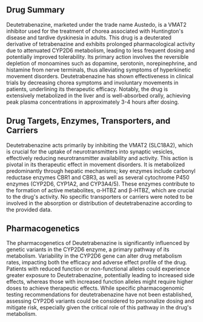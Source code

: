 ## Drug Summary
Deutetrabenazine, marketed under the trade name Austedo, is a VMAT2 inhibitor used for the treatment of chorea associated with Huntington's disease and tardive dyskinesia in adults. This drug is a deuterated derivative of tetrabenazine and exhibits prolonged pharmacological activity due to attenuated CYP2D6 metabolism, leading to less frequent dosing and potentially improved tolerability. Its primary action involves the reversible depletion of monoamines such as dopamine, serotonin, norepinephrine, and histamine from nerve terminals, thus alleviating symptoms of hyperkinetic movement disorders. Deutetrabenazine has shown effectiveness in clinical trials by decreasing chorea symptoms and involuntary movements in patients, underlining its therapeutic efficacy. Notably, the drug is extensively metabolized in the liver and is well-absorbed orally, achieving peak plasma concentrations in approximately 3-4 hours after dosing.

## Drug Targets, Enzymes, Transporters, and Carriers
Deutetrabenazine acts primarily by inhibiting the VMAT2 (SLC18A2), which is crucial for the uptake of neurotransmitters into synaptic vesicles, effectively reducing neurotransmitter availability and activity. This action is pivotal in its therapeutic effect in movement disorders. It is metabolized predominantly through hepatic mechanisms; key enzymes include carbonyl reductase enzymes CBR1 and CBR3, as well as several cytochrome P450 enzymes (CYP2D6, CYP1A2, and CYP3A4/5). These enzymes contribute to the formation of active metabolites, α-HTBZ and β-HTBZ, which are crucial to the drug's activity. No specific transporters or carriers were noted to be involved in the absorption or distribution of deutetrabenazine according to the provided data.

## Pharmacogenetics
The pharmacogenetics of Deutetrabenazine is significantly influenced by genetic variants in the CYP2D6 enzyme, a primary pathway of its metabolism. Variability in the CYP2D6 gene can alter drug metabolism rates, impacting both the efficacy and adverse effect profile of the drug. Patients with reduced function or non-functional alleles could experience greater exposure to Deutetrabenazine, potentially leading to increased side effects, whereas those with increased function alleles might require higher doses to achieve therapeutic effects. While specific pharmacogenomic testing recommendations for deutetrabenazine have not been established, assessing CYP2D6 variants could be considered to personalize dosing and mitigate risk, especially given the critical role of this pathway in the drug's metabolism.